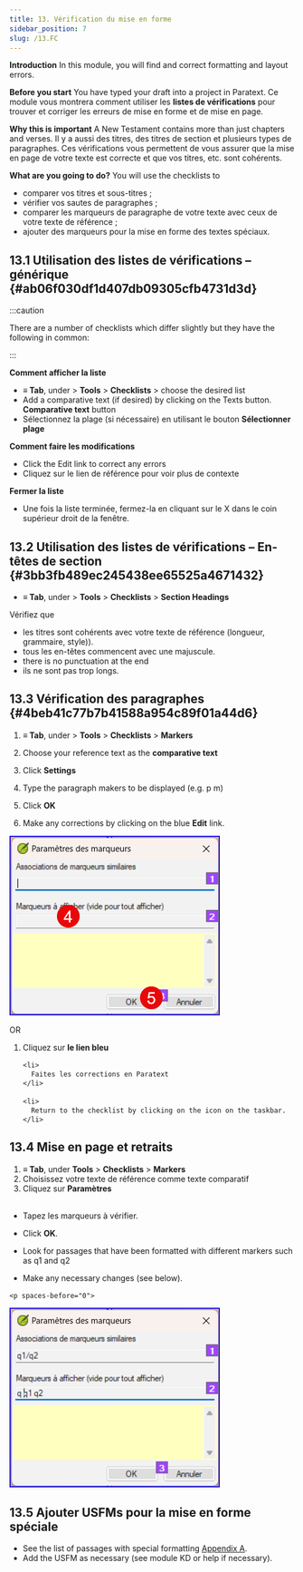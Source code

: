 ```yaml
---
title: 13. Vérification du mise en forme
sidebar_position: 7
slug: /13.FC
---
```




**Introduction**  In this module, you will find and correct formatting and layout errors.


**Before you start**  You have typed your draft into a project in Paratext. Ce module vous montrera comment utiliser les **listes de vérifications** pour trouver et corriger les erreurs de mise en forme et de mise en page.


**Why this is important**  A New Testament contains more than just chapters and verses. Il y a aussi des titres, des titres de section et plusieurs types de paragraphes. Ces vérifications vous permettent de vous assurer que la mise en page de votre texte est correcte et que vos titres, etc. sont cohérents.


**What are you going to do?**  You will use the checklists to

- comparer vos titres et sous-titres ;
- vérifier vos sautes de paragraphes ;
- comparer les marqueurs de paragraphe de votre texte avec ceux de votre texte de référence ;
- ajouter des marqueurs pour la mise en forme des textes spéciaux.

## 13.1 Utilisation des listes de vérifications – générique {#ab06f030df1d407db09305cfb4731d3d}


:::caution

There are a number of checklists which differ slightly but they have the following in common:

:::




**Comment afficher la liste**

- **≡ Tab**, under &gt; **Tools** &gt; **Checklists** &gt; choose the desired list
- Add a comparative text (if desired) by clicking on the Texts button. **Comparative text** button
- Sélectionnez la plage (si nécessaire) en utilisant le bouton **Sélectionner plage**

**Comment faire les modifications**

- Click the Edit link to correct any errors
- Cliquez sur le lien de référence pour voir plus de contexte

**Fermer la liste**

- Une fois la liste terminée, fermez-la en cliquant sur le X dans le coin supérieur droit de la fenêtre.

## 13.2 Utilisation des listes de vérifications – En-têtes de section {#3bb3fb489ec245438ee65525a4671432}

- **≡ Tab**, under &gt; **Tools** &gt; **Checklists** &gt; **Section Headings**

Vérifiez que

- les titres sont cohérents avec votre texte de référence (longueur, grammaire, style)).
- tous les en-têtes commencent avec une majuscule.
- there is no punctuation at the end
- ils ne sont pas trop longs.

## 13.3 Vérification des paragraphes {#4beb41c77b7b41588a954c89f01a44d6}


<div class='notion-row'>
<div class='notion-column' style={{width: 'calc((100% - (min(32px, 4vw) * 1)) * 0.5)'}}>

1. **≡ Tab**, under > **Tools** > **Checklists** > **Markers**

1. Choose your reference text as the **comparative text**

1. Click **Settings**

1. Type the paragraph makers to be displayed
(e.g. p m)

1. Click **OK**

1. Make any corrections by clicking on the blue **Edit** link.

</div><div className='notion-spacer' >
  </p> 
  
  <p spaces-before="0">
    

<div class='notion-column' style={{width: 'calc((100% - (min(32px, 4vw) * 1)) * 0.5)'}}>

![](./1428959575.png)

</div>    
    <div className='notion-spacer' >
    </div>
  </p>
  
  <p spaces-before="0">
    OR
  </p>
  
  <ol start="1">
    <li>
      Cliquez sur <strong x-id="2">le lien bleu</strong>
    </li>
    
    <li>
      Faites les corrections en Paratext
    </li>
    
    <li>
      Return to the checklist by clicking on the icon on the taskbar.
    </li>
  </ol>

<h2 id="17698276f8084544a20d3d426679de1d" spaces-before="0">
  13.4 Mise en page et retraits
</h2>

<ol start="1">
  <li>
    <strong x-id="1">≡ Tab</strong>, under <strong x-id="1">Tools</strong> &gt; <strong x-id="1">Checklists</strong> &gt; <strong x-id="1">Markers</strong>
  </li>
  
  <li>
    Choisissez votre texte de référence comme texte comparatif
  </li>
  
  <li>
    Cliquez sur <strong x-id="1">Paramètres</strong><br x-id="2" />  
  </li>
</ol>

<p spaces-before="0">

<div class='notion-row'>
<div class='notion-column' style={{width: 'calc((100% - (min(32px, 4vw) * 1)) * 0.5)'}}>

- Tapez les marqueurs à vérifier.

- Click **OK**.

- Look for passages that have been formatted with different markers such as q1 and q2

- Make any necessary changes (see below).

</div>  
  <div className='notion-spacer' >
    </p> 
    
    <p spaces-before="0">
      

<div class='notion-column' style={{width: 'calc((100% - (min(32px, 4vw) * 1)) * 0.5)'}}>

![](./1300191702.png)

</div>      
      <div className='notion-spacer' >
      </div>
    </p>


<h2 id="2fed410218164e21834d0949e5ab3c07" spaces-before="0">
  13.5 Ajouter USFMs pour la mise en forme spéciale
</h2>

<ul>
  <li>
    See the list of passages with special formatting <a href="https://manual.paratext.org/Training-Manual/Appendix/A.st">Appendix A</a>.
  </li>
  <li>
    Add the USFM as necessary (see module KD or help if necessary).
  </li>
</ul>
